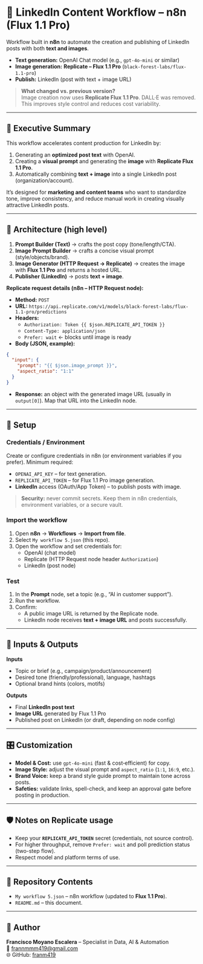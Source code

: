# 📣 LinkedIn Content Workflow – n8n (Flux 1.1 Pro)

Workflow built in **n8n** to automate the creation and publishing of LinkedIn posts with both **text and images**.

- **Text generation:** OpenAI Chat model (e.g., `gpt-4o-mini` or similar)
- **Image generation:** **Replicate – Flux 1.1 Pro** (`black-forest-labs/flux-1.1-pro`)
- **Publish:** LinkedIn (post with text + image URL)

> **What changed vs. previous version?**  
> Image creation now uses **Replicate Flux 1.1 Pro**. DALL·E was removed. This improves style control and reduces cost variability.


---

## 🚀 Executive Summary
This workflow accelerates content production for LinkedIn by:
1) Generating an **optimized post text** with OpenAI.  
2) Creating a **visual prompt** and generating the **image** with **Replicate Flux 1.1 Pro**.  
3) Automatically combining **text + image** into a single LinkedIn post (organization/account).

It’s designed for **marketing and content teams** who want to standardize tone, improve consistency, and reduce manual work in creating visually attractive LinkedIn posts.


---

## 🧱 Architecture (high level)
1. **Prompt Builder (Text)** → crafts the post copy (tone/length/CTA).  
2. **Image Prompt Builder** → crafts a concise visual prompt (style/objects/brand).  
3. **Image Generator (HTTP Request → Replicate)** → creates the image with **Flux 1.1 Pro** and returns a hosted URL.  
4. **Publisher (LinkedIn)** → posts **text + image**.

**Replicate request details (n8n – HTTP Request node):**
- **Method:** `POST`  
- **URL:** `https://api.replicate.com/v1/models/black-forest-labs/flux-1.1-pro/predictions`  
- **Headers:**  
  - `Authorization: Token {{ $json.REPLICATE_API_TOKEN }}`  
  - `Content-Type: application/json`  
  - `Prefer: wait`  ← blocks until image is ready
- **Body (JSON, example):**
```json
{
  "input": {
    "prompt": "{{ $json.image_prompt }}",
    "aspect_ratio": "1:1"
  }
}
```
- **Response:** an object with the generated image URL (usually in `output[0]`). Map that URL into the LinkedIn node.


---

## 🔧 Setup

### Credentials / Environment
Create or configure credentials in n8n (or environment variables if you prefer). Minimum required:

- `OPENAI_API_KEY` – for text generation.
- `REPLICATE_API_TOKEN` – for Flux 1.1 Pro image generation.
- **LinkedIn** access (OAuth/App Token) – to publish posts with image.

> **Security:** never commit secrets. Keep them in n8n credentials, environment variables, or a secure vault.


### Import the workflow
1. Open **n8n** → **Workflows** → **Import from file**.  
2. Select `My workflow 5.json` (this repo).  
3. Open the workflow and set credentials for:
   - OpenAI (chat model)
   - Replicate (HTTP Request node header `Authorization`)
   - LinkedIn (post node)

### Test
1. In the **Prompt** node, set a topic (e.g., “AI in customer support”).  
2. Run the workflow.  
3. Confirm:  
   - A public image URL is returned by the Replicate node.  
   - LinkedIn node receives **text + image URL** and posts successfully.


---

## 🧩 Inputs & Outputs

**Inputs**
- Topic or brief (e.g., campaign/product/announcement)
- Desired tone (friendly/professional), language, hashtags
- Optional brand hints (colors, motifs)

**Outputs**
- Final **LinkedIn post text**
- **Image URL** generated by Flux 1.1 Pro
- Published post on LinkedIn (or draft, depending on node config)


---

## 🎛️ Customization

- **Model & Cost:** use `gpt-4o-mini` (fast & cost‑efficient) for copy.  
- **Image Style:** adjust the visual prompt and `aspect_ratio` (`1:1`, `16:9`, etc.).  
- **Brand Voice:** keep a brand style guide prompt to maintain tone across posts.  
- **Safeties:** validate links, spell-check, and keep an approval gate before posting in production.


---

## 🛡️ Notes on Replicate usage
- Keep your **`REPLICATE_API_TOKEN`** secret (credentials, not source control).  
- For higher throughput, remove `Prefer: wait` and poll prediction status (two-step flow).  
- Respect model and platform terms of use.


---

## 📂 Repository Contents
- `My workflow 5.json` – n8n workflow (updated to **Flux 1.1 Pro**).  
- `README.md` – this document.


---

## 👤 Author
**Francisco Moyano Escalera** – Specialist in Data, AI & Automation  
📧 frannmmm419@gmail.com  
🌐 GitHub: [franm419](https://github.com/franm419)


